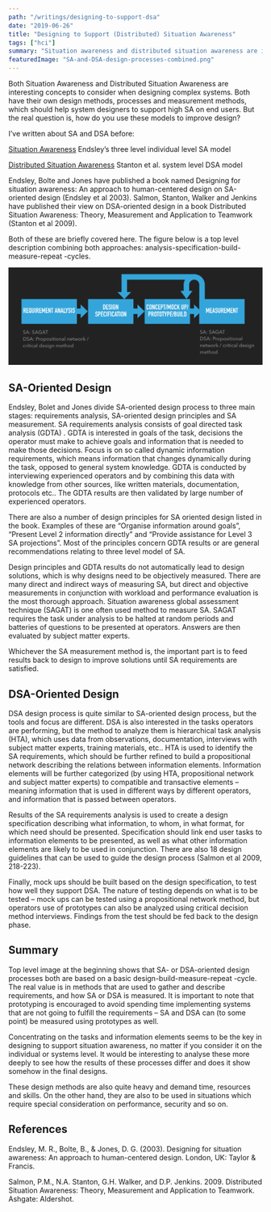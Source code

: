```yaml
---
path: "/writings/designing-to-support-dsa"
date: "2019-06-26"
title: "Designing to Support (Distributed) Situation Awareness"
tags: ["hci"]
summary: "Situation awareness and distributed situation awareness are interesting concepts, but how does it map to the real world? How can we as designers take the concept and use it to guide our designs, to support rather than hinder the situation awareness of the end users?"
featuredImage: "SA-and-DSA-design-processes-combined.png"
---
```

Both Situation Awareness and Distributed Situation Awareness are interesting concepts to consider when designing complex systems. Both have their own design methods, processes and measurement methods, which should help system designers to support high SA on end users. But the real question is, how do you use these models to improve design?

I’ve written about SA and DSA before:

[Situation Awareness](/writings/situation-awareness)
Endsley’s three level individual level SA model

[Distributed Situation Awareness](/writings/distributed-situation-awareness-dsa)
Stanton et al. system level DSA model

Endsley, Bolte and Jones have published a book named Designing for situation awareness: An approach to human-centered design on SA-oriented design (Endsley et al 2003). Salmon, Stanton, Walker and Jenkins have published their view on DSA-oriented design in a book Distributed Situation Awareness: Theory, Measurement and Application to Teamwork (Stanton et al 2009).

Both of these are briefly covered here. The figure below is a top level description combining both approaches: analysis-specification-build-measure-repeat -cycles.

![Top-level description combining results from SA-oriented design and DSA-oriented de-sign, derived from Endsley et al (2003) and Salmon et al (2009)](SA-and-DSA-design-processes-combined.png)

## SA-Oriented Design

Endsley, Bolet and Jones divide SA-oriented design process to three main stages: requirements analysis, SA-oriented design principles and SA measurement. SA requirements analysis consists of goal directed task analysis (GDTA) . GDTA is interested in goals of the task, decisions the operator must make to achieve goals and information that is needed to make those decisions. Focus is on so called dynamic information requirements, which means information that changes dynamically during the task, opposed to general system knowledge. GDTA is conducted by interviewing experienced operators and by combining this data with knowledge from other sources, like written materials, documentation, protocols etc.. The GDTA results are then validated by large number of experienced operators.

There are also a number of design principles for SA oriented design listed in the book. Examples of these are “Organise information around goals”, “Present Level 2 information directly” and “Provide assistance for Level 3 SA projections”. Most of the principles concern GDTA results or are general recommendations relating to three level model of SA.

Design principles and GDTA results do not automatically lead to design solutions, which is why designs need to be objectively measured. There are many direct and indirect ways of measuring SA, but direct and objective measurements in conjunction with workload and performance evaluation is the most thorough approach. Situation awareness global assessment technique (SAGAT) is one often used method to measure SA. SAGAT requires the task under analysis to be halted at random periods and batteries of questions to be presented at operators. Answers are then evaluated by subject matter experts.

Whichever the SA measurement method is, the important part is to feed results back to design to improve solutions until SA requirements are satisfied.

## DSA-Oriented Design

DSA design process is quite similar to SA-oriented design process, but the tools and focus are different. DSA is also interested in the tasks operators are performing, but the method to analyze them is hierarchical task analysis (HTA), which uses data from observations, documentation, interviews with subject matter experts, training materials, etc.. HTA is used to identify the SA requirements, which should be further refined to build a propositional network describing the relations between information elements. Information elements will be further categorized (by using HTA, propositional network and subject matter experts) to compatible and transactive elements – meaning information that is used in different ways by different operators, and information that is passed between operators.

Results of the SA requirements analysis is used to create a design specification describing what information, to whom, in what format, for which need should be presented. Specification should link end user tasks to information elements to be presented, as well as what other information elements are likely to be used in conjunction. There are also 18 design guidelines that can be used to guide the design process (Salmon et al 2009, 218-223).

Finally, mock ups should be built based on the design specification, to test how well they support DSA. The nature of testing depends on what is to be tested – mock ups can be tested using a propositional network method, but operators use of prototypes can also be analyzed using critical decision method interviews. Findings from the test should be fed back to the design phase.

## Summary

Top level image at the beginning shows that SA- or DSA-oriented design processes both are based on a basic design-build-measure-repeat -cycle. The real value is in methods that are used to gather and describe requirements, and how SA or DSA is measured. It is important to note that prototyping is encouraged to avoid spending time implementing systems that are not going to fulfill the requirements – SA and DSA can (to some point) be measured using prototypes as well.

Concentrating on the tasks and information elements seems to be the key in designing to support situation awareness, no matter if you consider it on the individual or systems level. It would be interesting to analyse these more deeply to see how the results of these processes differ and does it show somehow in the final designs.

These design methods are also quite heavy and demand time, resources and skills. On the other hand, they are also to be used in situations which require special consideration on performance, security and so on.

## References

Endsley, M. R., Bolte, B., & Jones, D. G. (2003). Designing for situation awareness: An approach to human-centered design. London, UK: Taylor & Francis.

Salmon, P.M., N.A. Stanton, G.H. Walker, and D.P. Jenkins. 2009. Distributed Situation Awareness: Theory, Measurement and Application to Teamwork. Ashgate: Aldershot.